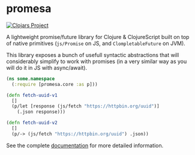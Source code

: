 # promesa #

[![Clojars Project](http://clojars.org/funcool/promesa/latest-version.svg)](http://clojars.org/funcool/promesa)

A lightweight promise/future library for Clojure & ClojureScript built
on top of native primitives (`js/Promise` on JS, and
`ClompletableFuture` on JVM).

This library exposes a bunch of usefull syntactic abstractions that
will considerably simplify to work with promises (in a very similar
way as you will do it in JS with async/await).

```clojure
(ns some.namespace
  (:require [promesa.core :as p]))

(defn fetch-uuid-v1
  []
  (p/let [response (js/fetch "https://httpbin.org/uuid")]
    (.json response)))

(defn fetch-uuid-v2
  []
  (p/-> (js/fetch "https://httpbin.org/uuid") .json))
```

See the complete [documentation](https://funcool.github.io/promesa/latest/) for
more detailed information.

